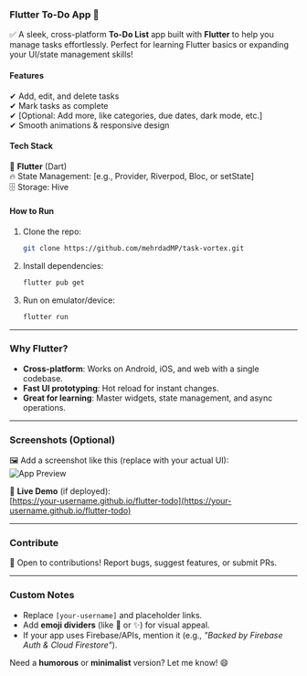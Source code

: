 ### **Flutter To-Do App** 📱  
✅ A sleek, cross-platform **To-Do List** app built with **Flutter** to help you manage tasks effortlessly. Perfect for learning Flutter basics or expanding your UI/state management skills!  

#### **Features**  
✔ Add, edit, and delete tasks  
✔ Mark tasks as complete  
✔ [Optional: Add more, like categories, due dates, dark mode, etc.]  
✔ Smooth animations & responsive design  

#### **Tech Stack**  
📱 **Flutter** (Dart)  
🔥 State Management: [e.g., Provider, Riverpod, Bloc, or setState]  
🗄️ Storage: Hive 

#### **How to Run**  
1. Clone the repo:  
   ```bash
   git clone https://github.com/mehrdadMP/task-vortex.git
   ```  
2. Install dependencies:  
   ```bash
   flutter pub get
   ```  
3. Run on emulator/device:  
   ```bash
   flutter run
   ```  

---

### **Why Flutter?**  
- **Cross-platform**: Works on Android, iOS, and web with a single codebase.  
- **Fast UI prototyping**: Hot reload for instant changes.  
- **Great for learning**: Master widgets, state management, and async operations.  

---

### **Screenshots (Optional)**  
🖼️ Add a screenshot like this (replace with your actual UI):  
![App Preview](https://via.placeholder.com/300x600?text=To-Do+App+Preview)  

🔗 **Live Demo** (if deployed):  
[https://your-username.github.io/flutter-todo](https://your-username.github.io/flutter-todo)  

---

### **Contribute**  
🤝 Open to contributions! Report bugs, suggest features, or submit PRs.  

---  

### **Custom Notes**  
- Replace `[your-username]` and placeholder links.  
- Add **emoji dividers** (like 📌 or ✨) for visual appeal.  
- If your app uses Firebase/APIs, mention it (e.g., *"Backed by Firebase Auth & Cloud Firestore"*).  

Need a **humorous** or **minimalist** version? Let me know! 😄
